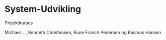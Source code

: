 System-Udvikling
================

Projektkursus

Michael .. , Kenneth Christensen, Rune Franch Pedersen og Rasmus Hansen
